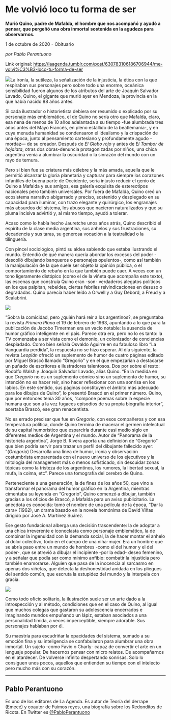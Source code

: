 # Me volvió loco tu forma de ser

**Murió Quino, padre de Mafalda, el hombre que nos acompañó y ayudó a pensar, que pergeñó una obra inmortal sostenida en la agudeza para observarnos.**

1 de octubre de 2020 - Obituario

_por Pablo Perantuono_

Link original: https://laagenda.tumblr.com/post/630783106186706944/me-volvi%C3%B3-loco-tu-forma-de-ser

![](https://64.media.tumblr.com/b42e3c076dd957e33c3e12c43136cec3/b1d390c9e7f580ac-9d/s500x750/b068f52f0127568728f49d8a9d71afe967da3c38.jpg)La ironía, la sutileza, la señalización de la injusticia, la ética con la que respiraban sus personajes pero sobre todo una enorme, oceánica sensibilidad fueron algunos de los atributos del arte de Joaquín Salvador Lavado, Quino, el gigante que murió ayer en Mendoza, la provincia en la que había nacido 88 años antes. 

Si cada ilustrador o historietista debiera ser resumido o explicado por su personaje más emblemático, el de Quino no sería otro que Mafalda, claro, esa nena de menos de 10 años adelantada a su tiempo -fue alumbrada tres años antes del Mayo Francés, en pleno estallido de la beatlemanía-, y en cuya menuda humanidad se condensaron el idealismo y la crispación de una época, junto al pensamiento cartesiano y profundamente agudo -mordaz— de su creador. Después de *El Globo rojo* y antes de E*l Tambor de hojalata*, otras dos obras-denuncia protagonizadas por niños, una chica argentina venía a alumbrar la oscuridad o la sinrazón del mundo con un rayo de ternura. 

Pero si bien fue su criatura más célebre y la más amada, aquella que le permitió alcanzar la gloria planetaria y capturar para siempre los corazones infantiles de buena parte de Occidente, sería injusto reducir el genio de Quino a Mafalda y sus amigos, esa galería exquisita de estereotipos nacionales pero también universales. Por fuera de Mafalda, Quino creó un ecosistema narrativo abigarrado y preciso, sostenido y desplegado en su capacidad para iluminar, con trazo elegante y quirúrgico, los engranajes más absurdos del sistema, los abusos que nacieron naturalizados y que su pluma incisiva advirtió y, al mismo tiempo, ayudó a tolerar.  

Acaso como lo había hecho Jauretche unos años atrás, Quino describió el espíritu de la clase media argentina, sus anhelos y sus frustraciones, su decadencia y sus taras, su generosa vocación a la teatralidad o la tilinguería. 

Con pincel sociológico, pintó su aldea sabiendo que estaba ilustrando el mundo. Entendió de qué manera quería abordar los excesos del poder -descolló dibujando banqueros o personajes opulentos-, como así también la manipulación de la que suele ser objeto la opinión pública, o el comportamiento de rebaño en la que también puede caer. A veces con un tono ligeramente distópico (como el de la viñeta que acompaña este texto), las escenas que construía Quino eran -son- verdaderos alegatos políticos en los que palpitan, rebeldes, ciertas febriles reivindicaciones en desuso o degradadas. Quino parecía haber leído a Orwell y a Guy Debord, a Freud y a Scalabrini. 

![](https://64.media.tumblr.com/3109ee07a0ff8e5a7a4450891d0984c7/b1d390c9e7f580ac-ee/s500x750/537aed971718444f60da987abcaef0eea646d2dc.jpg)

“Sobra la comicidad, pero ¿quién hará reír a los argentinos?, se preguntaba la revista *Primera Plana* el 19 de febrero de 1963, apuntando a lo que para la publicación de Jacobo Timerman era un vacío notable: la ausencia de humor gráfico inteligente en el país. Parece otra era, pero no lo es tanto: la TV comenzaba a ser vista como el demonio, un colonizador de conciencias despiadado. Como bien señala Osvaldo Aguirre en su fabuloso libro “La Vanguardia perdida”, la respuesta no se hizo esperar. Al día siguiente, la revista *Leoplán* ofreció un suplemento de humor de cuatro páginas editado por Miguel Brascó llamado “Gregorio” y en el que empezarían a destacarse un puñado de escritores e ilustradores talentosos. Dos por sobre el resto: Rodolfo Walsh y Joaquín Salvador Lavado, alias Quino. “En la medida en que *Gregorio* no es un suplemento cómico sino un suplemento de humor, su intención no es hacer reír, sino hacer reflexionar con una sonrisa en los labios. En este sentido, sus páginas constituyen el ámbito más adecuado para los dibujos de Quino”, lo presentó Brascó en el primer número. Quino, que por entonces tenía 30 años, “compone poemas sobre la especie humana que son a la vez fugaces episodios de su propia biografía interior”, acertaba Brascó, ese gran renacentista. 

No es errado precisar que fue en *Gregorio*, con esos compañeros y con esa temperatura política, donde Quino termina de macerar el germen intelectual de su capital humorístico que esparciría durante casi medio siglo en diferentes medios de Argentina y el mundo. Autor de “Panorama de la historieta argentina”, Jorge B. Rivera aporta una definición de “Gregorio” que bien podría servir para trazar un perfil del dibujante fallecido ayer: ”(*Gregorio*) Desarrolla una línea de humor, ironía y observación costumbrista emparentada con el nuevo universo de los ejecutivos y la mitología del management más o menos sofisticado, sin descuidar zonas tópicas como la tristeza de los argentinos, los rumores, la libertad sexual, la mufa, la coima, etc”. Parece una tomografía del cerebro de Quino. 

Perteneciente a una generación, la de fines de los años 50, que vino a transformar el panorama del humor gráfico en la Argentina, mientras cimentaba su leyenda en “Gregorio”, Quino comenzó a dibujar, también gracias a los oficios de Brascó, a Mafalda para un aviso publicitario. La anécdota es conocida: tomó el nombre de una película de la época, “Dar la cara» (1962), un drama basado en la novela homónima de David Viñas dirigido por José A. Martínez Suárez.

Ese gesto fundacional alberga una decisión trascendente: la de adoptar a una chica irreverente e iconoclasta como personaje emblemático, la de combinar la ingenuidad con la demanda social, la de hacer montar el anhelo al dolor colectivo, todo en el cuerpo de una niña-mujer. Era un hombre que se abría paso entre un mundo de hombres -como el del humor y el del poder-, que se atrevió a dibujar el incipiente -por la edad- deseo femenino, y a señalar que podía ser como mínimo anfibio: combatir la injusticia pero también enamorarse. Alguien que pasa de la inocencia al sarcasmo en apenas dos viñetas, que detecta la deshonestidad anidada en los pliegues del sentido común, que escruta la estupidez del mundo y la interpela con gracia.

![](https://64.media.tumblr.com/76e81142c6535b9c902e23c586d1f80c/b1d390c9e7f580ac-87/s500x750/eb4cda837da8efe5ffc57347ece41847da31983f.jpg)

Como todo oficio solitario, la ilustración suele ser un arte dado a la introspección y al método, condiciones que en el caso de Quino, al igual que muchos colegas que gastaron su adolescencia encerrados e imaginando mundos empuñando un lápiz, estaban asociados a una personalidad tímida, a veces imperceptible, siempre adorable. Sus personajes hablaban por él. 

Su maestría para escudriñar la opacidades del sistema, sumado a su emoción fina y su inteligencia se confabularon para alumbrar una obra inmortal. Un sujeto -como Favio o Charly- capaz de convertir el arte en un lenguaje popular. De hacernos pensar con micro relatos. De acompañarnos en el atardecer. De volverse infinito despertando sonrisas. Solo lo consiguen unos pocos, aquellos que entienden su tiempo con el intelecto pero mucho más con su corazón.

  




---

Pablo Perantuono
----------------

 Es uno de los editores de La Agenda. Es autor de Teoría del derrape (Emecé) y coautor de Fuimos reyes, una biografía sobre los Redonditos de Ricota. En Twitter es [@PabloPerantuono](https://twitter.com/pabloperantuono) 

